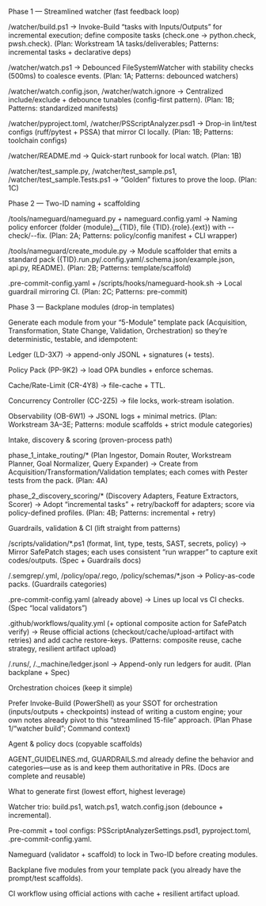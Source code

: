 Phase 1 — Streamlined watcher (fast feedback loop)

/watcher/build.ps1 → Invoke-Build “tasks with Inputs/Outputs” for incremental execution; define composite tasks (check.one → python.check, pwsh.check). (Plan: Workstream 1A tasks/deliverables; Patterns: incremental tasks + declarative deps)

/watcher/watch.ps1 → Debounced FileSystemWatcher with stability checks (500ms) to coalesce events. (Plan: 1A; Patterns: debounced watchers)

/watcher/watch.config.json, /watcher/watch.ignore → Centralized include/exclude + debounce tunables (config-first pattern). (Plan: 1B; Patterns: standardized manifests)

/watcher/pyproject.toml, /watcher/PSScriptAnalyzer.psd1 → Drop-in lint/test configs (ruff/pytest + PSSA) that mirror CI locally. (Plan: 1B; Patterns: toolchain configs)

/watcher/README.md → Quick-start runbook for local watch. (Plan: 1B)

/watcher/test_sample.py, /watcher/test_sample.ps1, /watcher/test_sample.Tests.ps1 → “Golden” fixtures to prove the loop. (Plan: 1C)

Phase 2 — Two-ID naming + scaffolding

/tools/nameguard/nameguard.py + nameguard.config.yaml → Naming policy enforcer (folder {module}__{TID}, file {TID}.{role}.{ext}) with --check/--fix. (Plan: 2A; Patterns: policy/config manifest + CLI wrapper)

/tools/nameguard/create_module.py → Module scaffolder that emits a standard pack ({TID}.run.py/.config.yaml/.schema.json/example.json, api.py, README). (Plan: 2B; Patterns: template/scaffold)

.pre-commit-config.yaml + /scripts/hooks/nameguard-hook.sh → Local guardrail mirroring CI. (Plan: 2C; Patterns: pre-commit)

Phase 3 — Backplane modules (drop-in templates)

Generate each module from your “5-Module” template pack (Acquisition, Transformation, State Change, Validation, Orchestration) so they’re deterministic, testable, and idempotent:

Ledger (LD-3X7) → append-only JSONL + signatures (+ tests).

Policy Pack (PP-9K2) → load OPA bundles + enforce schemas.

Cache/Rate-Limit (CR-4Y8) → file-cache + TTL.

Concurrency Controller (CC-2Z5) → file locks, work-stream isolation.

Observability (OB-6W1) → JSONL logs + minimal metrics.
(Plan: Workstream 3A–3E; Patterns: module scaffolds + strict module categories)

Intake, discovery & scoring (proven-process path)

phase_1_intake_routing/* (Plan Ingestor, Domain Router, Workstream Planner, Goal Normalizer, Query Expander) → Create from Acquisition/Transformation/Validation templates; each comes with Pester tests from the pack. (Plan: 4A)

phase_2_discovery_scoring/* (Discovery Adapters, Feature Extractors, Scorer) → Adopt “incremental tasks” + retry/backoff for adapters; score via policy-defined profiles. (Plan: 4B; Patterns: incremental + retry)

Guardrails, validation & CI (lift straight from patterns)

/scripts/validation/*.ps1 (format, lint, type, tests, SAST, secrets, policy) → Mirror SafePatch stages; each uses consistent “run wrapper” to capture exit codes/outputs. (Spec + Guardrails docs)

/.semgrep/.yml, /policy/opa/.rego, /policy/schemas/*.json → Policy-as-code packs. (Guardrails categories)

.pre-commit-config.yaml (already above) → Lines up local vs CI checks. (Spec “local validators”)

.github/workflows/quality.yml (+ optional composite action for SafePatch verify) → Reuse official actions (checkout/cache/upload-artifact with retries) and add cache restore-keys. (Patterns: composite reuse, cache strategy, resilient artifact upload)

/.runs/, /._machine/ledger.jsonl → Append-only run ledgers for audit. (Plan backplane + Spec)

Orchestration choices (keep it simple)

Prefer Invoke-Build (PowerShell) as your SSOT for orchestration (inputs/outputs + checkpoints) instead of writing a custom engine; your own notes already pivot to this “streamlined 15-file” approach. (Plan Phase 1/“watcher build”; Command context)

Agent & policy docs (copyable scaffolds)

AGENT_GUIDELINES.md, GUARDRAILS.md already define the behavior and categories—use as is and keep them authoritative in PRs. (Docs are complete and reusable)

What to generate first (lowest effort, highest leverage)

Watcher trio: build.ps1, watch.ps1, watch.config.json (debounce + incremental).

Pre-commit + tool configs: PSScriptAnalyzerSettings.psd1, pyproject.toml, .pre-commit-config.yaml.

Nameguard (validator + scaffold) to lock in Two-ID before creating modules.

Backplane five modules from your template pack (you already have the prompt/test scaffolds).

CI workflow using official actions with cache + resilient artifact upload.